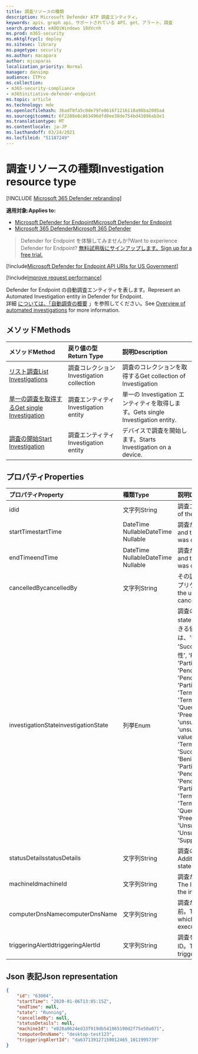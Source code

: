 ```yaml
---
title: 調査リソースの種類
description: Microsoft Defender ATP 調査エンティティ。
keywords: apis、graph api、サポートされている API、get、アラート、調査
search.product: eADQiWindows 10XVcnh
ms.prod: m365-security
ms.mktglfcycl: deploy
ms.sitesec: library
ms.pagetype: security
ms.author: macapara
author: mjcaparas
localization_priority: Normal
manager: dansimp
audience: ITPro
ms.collection:
- m365-security-compliance
- m365initiative-defender-endpoint
ms.topic: article
ms.technology: mde
ms.openlocfilehash: 36adf0fa5c0de79fe0616f1216118a98ba2005a4
ms.sourcegitcommit: 6f2288e0c863496dfd0ee38de754bd43096ab3e1
ms.translationtype: MT
ms.contentlocale: ja-JP
ms.lasthandoff: 03/24/2021
ms.locfileid: "51187249"
---
```

# <a name="investigation-resource-type"></a><span data-ttu-id="43935-104">調査リソースの種類</span><span class="sxs-lookup"><span data-stu-id="43935-104">Investigation resource type</span></span>

[!INCLUDE [Microsoft 365 Defender rebranding](../../includes/microsoft-defender.md)]

<span data-ttu-id="43935-105">**適用対象:**</span><span class="sxs-lookup"><span data-stu-id="43935-105">**Applies to:**</span></span>
- [<span data-ttu-id="43935-106">Microsoft Defender for Endpoint</span><span class="sxs-lookup"><span data-stu-id="43935-106">Microsoft Defender for Endpoint</span></span>](https://go.microsoft.com/fwlink/p/?linkid=2154037)
- [<span data-ttu-id="43935-107">Microsoft 365 Defender</span><span class="sxs-lookup"><span data-stu-id="43935-107">Microsoft 365 Defender</span></span>](https://go.microsoft.com/fwlink/?linkid=2118804)

> <span data-ttu-id="43935-108">Defender for Endpoint を体験してみませんか?</span><span class="sxs-lookup"><span data-stu-id="43935-108">Want to experience Defender for Endpoint?</span></span> [<span data-ttu-id="43935-109">無料試用版にサインアップします。</span><span class="sxs-lookup"><span data-stu-id="43935-109">Sign up for a free trial.</span></span>](https://www.microsoft.com/microsoft-365/windows/microsoft-defender-atp?ocid=docs-wdatp-exposedapis-abovefoldlink) 

[!include[Microsoft Defender for Endpoint API URIs for US Government](../../includes/microsoft-defender-api-usgov.md)]

[!include[Improve request performance](../../includes/improve-request-performance.md)]

<span data-ttu-id="43935-110">Defender for Endpoint の自動調査エンティティを表します。</span><span class="sxs-lookup"><span data-stu-id="43935-110">Represent an Automated Investigation entity in Defender for Endpoint.</span></span>
<br> <span data-ttu-id="43935-111">詳細 [については、「自動調査の概要](automated-investigations.md) 」を参照してください。</span><span class="sxs-lookup"><span data-stu-id="43935-111">See [Overview of automated investigations](automated-investigations.md) for more information.</span></span>

## <a name="methods"></a><span data-ttu-id="43935-112">メソッド</span><span class="sxs-lookup"><span data-stu-id="43935-112">Methods</span></span>
<span data-ttu-id="43935-113">メソッド</span><span class="sxs-lookup"><span data-stu-id="43935-113">Method</span></span>|<span data-ttu-id="43935-114">戻り値の型</span><span class="sxs-lookup"><span data-stu-id="43935-114">Return Type</span></span> |<span data-ttu-id="43935-115">説明</span><span class="sxs-lookup"><span data-stu-id="43935-115">Description</span></span>
:---|:---|:---
[<span data-ttu-id="43935-116">リスト調査</span><span class="sxs-lookup"><span data-stu-id="43935-116">List Investigations</span></span>](get-investigation-collection.md) | <span data-ttu-id="43935-117">調査コレクション</span><span class="sxs-lookup"><span data-stu-id="43935-117">Investigation collection</span></span> | <span data-ttu-id="43935-118">調査のコレクションを取得する</span><span class="sxs-lookup"><span data-stu-id="43935-118">Get collection of Investigation</span></span>
[<span data-ttu-id="43935-119">単一の調査を取得する</span><span class="sxs-lookup"><span data-stu-id="43935-119">Get single Investigation</span></span>](get-investigation-object.md) | <span data-ttu-id="43935-120">調査エンティティ</span><span class="sxs-lookup"><span data-stu-id="43935-120">Investigation entity</span></span> | <span data-ttu-id="43935-121">単一の Investigation エンティティを取得します。</span><span class="sxs-lookup"><span data-stu-id="43935-121">Gets single Investigation entity.</span></span>
[<span data-ttu-id="43935-122">調査の開始</span><span class="sxs-lookup"><span data-stu-id="43935-122">Start Investigation</span></span>](initiate-autoir-investigation.md) | <span data-ttu-id="43935-123">調査エンティティ</span><span class="sxs-lookup"><span data-stu-id="43935-123">Investigation entity</span></span> | <span data-ttu-id="43935-124">デバイスで調査を開始します。</span><span class="sxs-lookup"><span data-stu-id="43935-124">Starts Investigation on a device.</span></span>


## <a name="properties"></a><span data-ttu-id="43935-125">プロパティ</span><span class="sxs-lookup"><span data-stu-id="43935-125">Properties</span></span>
<span data-ttu-id="43935-126">プロパティ</span><span class="sxs-lookup"><span data-stu-id="43935-126">Property</span></span> |  <span data-ttu-id="43935-127">種類</span><span class="sxs-lookup"><span data-stu-id="43935-127">Type</span></span>    |   <span data-ttu-id="43935-128">説明</span><span class="sxs-lookup"><span data-stu-id="43935-128">Description</span></span>
:---|:---|:---
<span data-ttu-id="43935-129">id</span><span class="sxs-lookup"><span data-stu-id="43935-129">id</span></span> | <span data-ttu-id="43935-130">文字列</span><span class="sxs-lookup"><span data-stu-id="43935-130">String</span></span> | <span data-ttu-id="43935-131">調査エンティティの ID。</span><span class="sxs-lookup"><span data-stu-id="43935-131">Identity of the investigation entity.</span></span> 
<span data-ttu-id="43935-132">startTime</span><span class="sxs-lookup"><span data-stu-id="43935-132">startTime</span></span> | <span data-ttu-id="43935-133">DateTime Nullable</span><span class="sxs-lookup"><span data-stu-id="43935-133">DateTime Nullable</span></span> | <span data-ttu-id="43935-134">調査が作成された日時。</span><span class="sxs-lookup"><span data-stu-id="43935-134">The date and time when the investigation was created.</span></span> 
<span data-ttu-id="43935-135">endTime</span><span class="sxs-lookup"><span data-stu-id="43935-135">endTime</span></span> | <span data-ttu-id="43935-136">DateTime Nullable</span><span class="sxs-lookup"><span data-stu-id="43935-136">DateTime Nullable</span></span> | <span data-ttu-id="43935-137">調査が完了した日時。</span><span class="sxs-lookup"><span data-stu-id="43935-137">The date and time when the investigation was completed.</span></span> 
<span data-ttu-id="43935-138">cancelledBy</span><span class="sxs-lookup"><span data-stu-id="43935-138">cancelledBy</span></span> | <span data-ttu-id="43935-139">文字列</span><span class="sxs-lookup"><span data-stu-id="43935-139">String</span></span> | <span data-ttu-id="43935-140">その調査を取り消したユーザー/アプリケーションの ID。</span><span class="sxs-lookup"><span data-stu-id="43935-140">The ID of the user/application that canceled that investigation.</span></span> 
<span data-ttu-id="43935-141">investigationState</span><span class="sxs-lookup"><span data-stu-id="43935-141">investigationState</span></span> | <span data-ttu-id="43935-142">列挙</span><span class="sxs-lookup"><span data-stu-id="43935-142">Enum</span></span> | <span data-ttu-id="43935-143">調査の現在の状態。</span><span class="sxs-lookup"><span data-stu-id="43935-143">The current state of the investigation.</span></span> <span data-ttu-id="43935-144">指定できる値は、'Unknown'、'Terminated'、 'SuccessfullyRemediated', '良性', 'Failed', 'PartiallyRemediated', 'Running', 'PendingApproval', 'PendingResource', 'PartiallyInvestigated', 'TerminatedByUser', 'TerminatedBySystem', 'Queued', 'InnerFailure', 'PreexistingAlert', 'unsupportedAlertType', 'unsupportedAlertType''</span><span class="sxs-lookup"><span data-stu-id="43935-144">Possible values are: 'Unknown', 'Terminated', 'SuccessfullyRemediated', 'Benign', 'Failed', 'PartiallyRemediated', 'Running', 'PendingApproval', 'PendingResource', 'PartiallyInvestigated', 'TerminatedByUser', 'TerminatedBySystem', 'Queued', 'InnerFailure', 'PreexistingAlert', 'UnsupportedOs', 'UnsupportedAlertType', 'SuppressedAlert'.</span></span>
<span data-ttu-id="43935-145">statusDetails</span><span class="sxs-lookup"><span data-stu-id="43935-145">statusDetails</span></span> | <span data-ttu-id="43935-146">文字列</span><span class="sxs-lookup"><span data-stu-id="43935-146">String</span></span> | <span data-ttu-id="43935-147">調査の状態に関する追加情報。</span><span class="sxs-lookup"><span data-stu-id="43935-147">Additional information about the state of the investigation.</span></span>
<span data-ttu-id="43935-148">machineId</span><span class="sxs-lookup"><span data-stu-id="43935-148">machineId</span></span> | <span data-ttu-id="43935-149">文字列</span><span class="sxs-lookup"><span data-stu-id="43935-149">String</span></span> | <span data-ttu-id="43935-150">調査が実行されるデバイスの ID。</span><span class="sxs-lookup"><span data-stu-id="43935-150">The ID of the device on which the investigation is executed.</span></span>
<span data-ttu-id="43935-151">computerDnsName</span><span class="sxs-lookup"><span data-stu-id="43935-151">computerDnsName</span></span> | <span data-ttu-id="43935-152">文字列</span><span class="sxs-lookup"><span data-stu-id="43935-152">String</span></span> | <span data-ttu-id="43935-153">調査が実行されるデバイスの名前。</span><span class="sxs-lookup"><span data-stu-id="43935-153">The name of the device on which the investigation is executed.</span></span>
<span data-ttu-id="43935-154">triggeringAlertId</span><span class="sxs-lookup"><span data-stu-id="43935-154">triggeringAlertId</span></span> | <span data-ttu-id="43935-155">文字列</span><span class="sxs-lookup"><span data-stu-id="43935-155">String</span></span> | <span data-ttu-id="43935-156">調査をトリガーしたアラートの ID。</span><span class="sxs-lookup"><span data-stu-id="43935-156">The ID of the alert that triggered the investigation.</span></span>


## <a name="json-representation"></a><span data-ttu-id="43935-157">Json 表記</span><span class="sxs-lookup"><span data-stu-id="43935-157">Json representation</span></span>

```json
{
    "id": "63004",
    "startTime": "2020-01-06T13:05:15Z",
    "endTime": null,
    "state": "Running",
    "cancelledBy": null,
    "statusDetails": null,
    "machineId": "e828a0624ed33f919db541065190d2f75e50a071",
    "computerDnsName": "desktop-test123",
    "triggeringAlertId": "da637139127150012465_1011995739"
}
```
